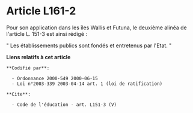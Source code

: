 # Article L161-2

Pour son application dans les îles Wallis et Futuna, le deuxième alinéa de l'article L. 151-3 est ainsi rédigé : 

" Les établissements publics sont fondés et entretenus par l'Etat. "

**Liens relatifs à cet article**

	**Codifié par**:

	  - Ordonnance 2000-549 2000-06-15
	  - Loi n°2003-339 2003-04-14 art. 1 (loi de ratification)

	**Cite**:

	  - Code de l'éducation - art. L151-3 (V)
